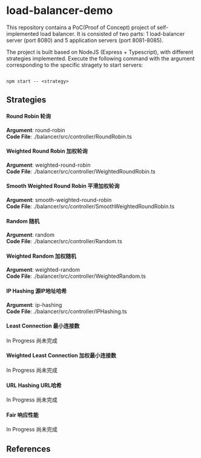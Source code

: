 # load-balancer-demo

This repository contains a PoC(Proof of Concept) project of self-implemented load balancer. It is consisted of two parts: 1 load-balancer server (port 8080) and 5 application servers (port 8081-8085). 

The project is built based on NodeJS (Express + Typescript), with different strategies implemented. Execute the following command with the argument corresponding to the specific stragety to start servers:
<pre><code>
npm start -- &lt;strategy&gt;
</code></pre>

## Strategies

#### Round Robin 轮询
**Argument**: round-robin
</br>
**Code File**: ./balancer/src/controller/RoundRobin.ts

#### Weighted Round Robin 加权轮询
**Argument**: weighted-round-robin
</br>
**Code File**: ./balancer/src/controller/WeightedRoundRobin.ts

#### Smooth Weighted Round Robin 平滑加权轮询
**Argument**: smooth-weighted-round-robin
</br>
**Code File**: ./balancer/src/controller/SmoothWeightedRoundRobin.ts

#### Random 随机
**Argument**: random
</br>
**Code File**: ./balancer/src/controller/Random.ts

#### Weighted Random 加权随机
**Argument**: weighted-random
</br>
**Code File**: ./balancer/src/controller/WeightedRandom.ts

#### IP Hashing 源IP地址哈希
**Argument**: ip-hashing
</br>
**Code File**: ./balancer/src/controller/IPHashing.ts

#### Least Connection 最小连接数
In Progress 尚未完成

#### Weighted Least Connection 加权最小连接数
In Progress 尚未完成

#### URL Hashing URL哈希
In Progress 尚未完成

#### Fair 响应性能
In Progress 尚未完成

## References
